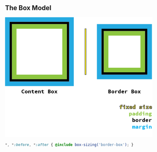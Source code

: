 ## The Box Model

<img class="transparent" src="img/boxmodel.png" alt="Box Model">

```scss
*, *:before, *:after { @include box-sizing('border-box'); }
```

